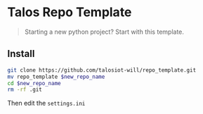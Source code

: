 # Talos Repo Template
> Starting a new python project?  Start with this template.


## Install
```bash
git clone https://github.com/talosiot-will/repo_template.git
mv repo_template $new_repo_name
cd $new_repo_name
rm -rf .git
```

Then edit the `settings.ini`
